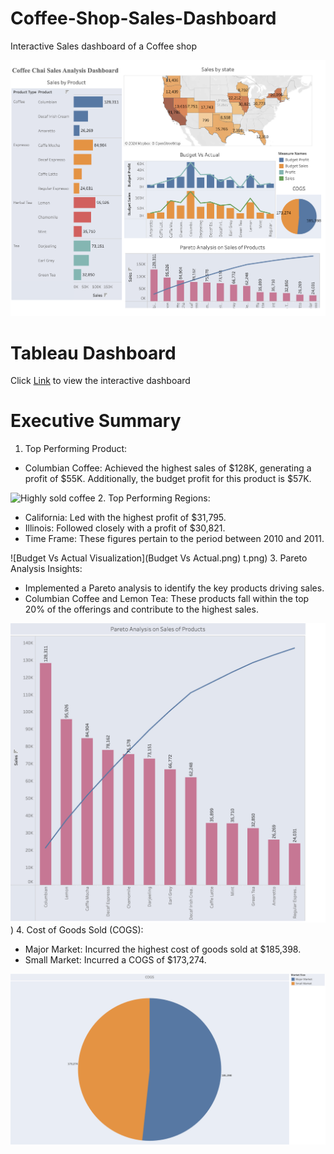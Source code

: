
# Coffee-Shop-Sales-Dashboard
Interactive Sales dashboard of a Coffee shop 

![Dashboard of sales information of a Coffee shop](Dashboard.png)

# Tableau Dashboard
Click [Link](https://us-east-1.online.tableau.com/#/site/skndula2f1659862fe/views/Cofeechai_tableau_CXOdashboard/SalesdashboardforCXO?:iid=4) to view the interactive dashboard

# Executive Summary
1. Top Performing Product:

* Columbian Coffee: Achieved the highest sales of $128K, generating a profit of $55K. Additionally, the budget profit for this product is $57K.

![Highly sold coffee](<img width="1467" alt="Sales By Product" src="https://github.com/user-attachments/assets/50352e8d-13e5-4189-aed3-376d34ad8207">
)
2. Top Performing Regions:

* California: Led with the highest profit of $31,795.
* Illinois: Followed closely with a profit of $30,821.
* Time Frame: These figures pertain to the period between 2010 and 2011.

![Budget Vs Actual Visualization](Budget Vs Actual.png)
t.png)
3. Pareto Analysis Insights:

* Implemented a Pareto analysis to identify the key products driving sales.
* Columbian Coffee and Lemon Tea: These products fall within the top 20% of the offerings and contribute to the highest sales.

![Budget Vs Actual Visualization](Pareto_Analysis.png)
)
4. Cost of Goods Sold (COGS):

* Major Market: Incurred the highest cost of goods sold at $185,398.
* Small Market: Incurred a COGS of $173,274.

![Cost Of Goods Sold](COGS.png)

